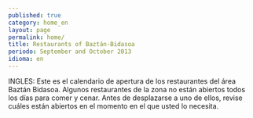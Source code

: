 ```yaml
---
published: true
category: home_en
layout: page
permalink: home/
title: Restaurants of Baztán-Bidasoa
periodo: September and October 2013
idioma: en
---
```

INGLES: Este es el calendario de apertura de los restaurantes del área Baztán Bidasoa.
Algunos restaurantes de la zona no están abiertos todos los días para comer y cenar. Antes de desplazarse a uno de ellos, revise cuáles están abiertos en el momento en el que usted lo necesita.
